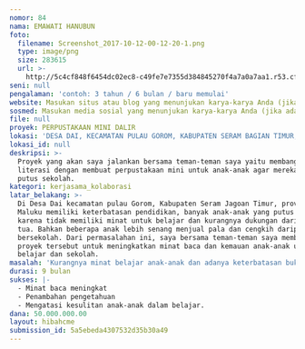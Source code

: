 ```yaml
---
nomor: 84
nama: EMAWATI HANUBUN
foto:
  filename: Screenshot_2017-10-12-00-12-20-1.png
  type: image/png
  size: 283615
  url: >-
    http://5c4cf848f6454dc02ec8-c49fe7e7355d384845270f4a7a0a7aa1.r53.cf2.rackcdn.com/6f6732cd-50a2-4109-a061-de98cb61896a/Screenshot_2017-10-12-00-12-20-1.png
seni: null
pengalaman: 'contoh: 3 tahun / 6 bulan / baru memulai'
website: Masukan situs atau blog yang menunjukan karya-karya Anda (jika ada)
sosmed: Masukan media sosial yang menunjukan karya-karya Anda (jika ada)
file: null
proyek: PERPUSTAKAAN MINI DALIR
lokasi: 'DESA DAI, KECAMATAN PULAU GOROM, KABUPATEN SERAM BAGIAN TIMUR, MALUKU'
lokasi_id: null
deskripsi: >-
  Proyek yang akan saya jalankan bersama teman-teman saya yaitu membangun
  literasi dengan membuat perpustakaan mini untuk anak-anak agar mereka tidak
  putus sekolah.
kategori: kerjasama_kolaborasi
latar_belakang: >-
  Di Desa Dai kecamatan pulau Gorom, Kabupaten Seram Jagoan Timur, provinsi
  Maluku memiliki keterbatasan pendidikan, banyak anak-anak yang putus sekolah
  karena tidak memiliki minat untuk belajar dan kurangnya dukungan dari orang
  tua. Bahkan beberapa anak lebih senang menjual pala dan cengkih daripada
  bersekolah. Dari permasalahan ini, saya bersama teman-teman saya membuat
  proyek tersebut untuk meningkatkan minat baca dan kemauan anak-anak untuk
  belajar dan sekolah.
masalah: 'Kurangnya minat belajar anak-anak dan adanya keterbatasan buku-buku. '
durasi: 9 bulan
sukses: |-
  - Minat baca meningkat
  - Penambahan pengetahuan
  - Mengatasi kesulitan anak-anak dalam belajar.
dana: 50.000.000.00
layout: hibahcme
submission_id: 5a5ebeda4307532d35b30a49
---
```

